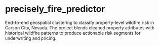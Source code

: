 # precisely_fire_predictor
End-to-end geospatial clustering to classify property-level wildfire risk in Carson City, Nevada. The project blends cleaned property attributes with historical wildfire patterns to produce actionable risk segments for underwriting and pricing.
